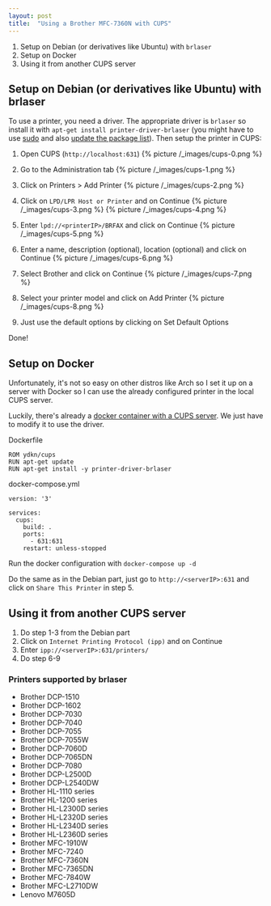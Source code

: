 ```yaml
---
layout: post
title:  "Using a Brother MFC-7360N with CUPS"
---
```


1. Setup on Debian (or derivatives like Ubuntu) with `brlaser`
2. Setup on Docker
3. Using it from another CUPS server

## Setup on Debian (or derivatives like Ubuntu) with brlaser

To use a printer, you need a driver. The appropriate driver is `brlaser` so install it with `apt-get install printer-driver-brlaser` (you might have to use [sudo](https://www.howtoforge.com/tutorial/sudo-beginners-guide/) and also [update the package list](https://itsfoss.com/apt-get-linux-guide/)). Then setup the printer in CUPS:

1. Open CUPS (`http://localhost:631`)
{% picture /_images/cups-0.png %}

2. Go to the Administration tab
{% picture /_images/cups-1.png %}

3. Click on Printers > Add Printer
{% picture /_images/cups-2.png %}

4. Click on `LPD/LPR Host or Printer` and on Continue
{% picture /_images/cups-3.png %} {% picture /_images/cups-4.png %}

5. Enter `lpd://<printerIP>/BRFAX` and click on Continue
{% picture /_images/cups-5.png %}

6. Enter a name, description (optional), location (optional) and click on Continue
{% picture /_images/cups-6.png %}

7. Select Brother and click on Continue
{% picture /_images/cups-7.png %}

8. Select your printer model and click on Add Printer
{% picture /_images/cups-8.png %}

9. Just use the default options by clicking on Set Default Options

Done!

## Setup on Docker

Unfortunately, it's not so easy on other distros like Arch so I set it up on a server with Docker so I can use the already configured printer in the local CUPS server.

Luckily, there's already a [docker container with a CUPS server](https://hub.docker.com/r/ydkn/cups). We just have to modify it to use the driver.

Dockerfile
```
ROM ydkn/cups
RUN apt-get update
RUN apt-get install -y printer-driver-brlaser
```

docker-compose.yml
```
version: '3'

services:
  cups:
    build: .
    ports:
      - 631:631
    restart: unless-stopped
```

Run the docker configuration with `docker-compose up -d`

Do the same as in the Debian part, just go to `http://<serverIP>:631` and click on `Share This Printer` in step 5.

## Using it from another CUPS server

1. Do step 1-3 from the Debian part
2. Click on `Internet Printing Protocol (ipp)` and on Continue
3. Enter `ipp://<serverIP>:631/printers/`
4. Do step 6-9

### Printers supported by brlaser
 * Brother DCP-1510
 * Brother DCP-1602
 * Brother DCP-7030
 * Brother DCP-7040
 * Brother DCP-7055
 * Brother DCP-7055W
 * Brother DCP-7060D
 * Brother DCP-7065DN
 * Brother DCP-7080
 * Brother DCP-L2500D
 * Brother DCP-L2540DW
 * Brother HL-1110 series
 * Brother HL-1200 series
 * Brother HL-L2300D series
 * Brother HL-L2320D series
 * Brother HL-L2340D series
 * Brother HL-L2360D series
 * Brother MFC-1910W
 * Brother MFC-7240
 * Brother MFC-7360N
 * Brother MFC-7365DN
 * Brother MFC-7840W
 * Brother MFC-L2710DW
 * Lenovo M7605D